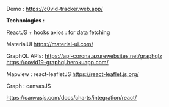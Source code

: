 Demo : https://c0vid-tracker.web.app/

**Technologies :**

ReactJS + hooks
axios : for data fetching

MaterialUI
	https://material-ui.com/

GraphQL APIs:
https://api-corona.azurewebsites.net/graphqlz
https://covid19-graphql.herokuapp.com/

Mapview :
react-leafletJS
https://react-leaflet.js.org/

Graph :
canvasJS

https://canvasjs.com/docs/charts/integration/react/
